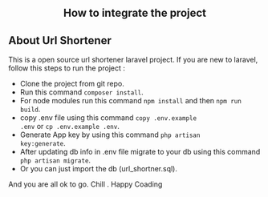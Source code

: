<p align="center"><h2 align="center">How to integrate the project</h2></p>


## About Url Shortener

This is a open source url shortener laravel project. If you are new to laravel, follow this steps to run the project :

- Clone the project from git repo.
- Run this command <code>composer install</code>.
- For node modules run this command <code>npm install</code> and then <code>npm run build</code>.
- copy .env file using this command <code>copy .env.example .env</code> or <code>cp .env.example .env</code>.
- Generate App key by using this command <code>php artisan key:generate</code>.
- After updating db info in .env file migrate to your db using this command <code>php artisan migrate</code>.
- Or you can just import the db (url_shortner.sql).


And you are all ok to go. Chill . Happy Coading
